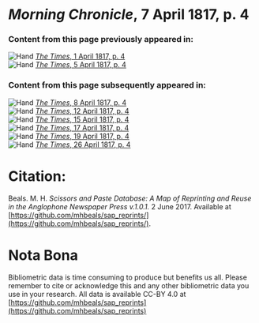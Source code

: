 # *Morning Chronicle*, 7 April 1817, p. 4  
  
### Content from this page previously appeared in:  
![Hand](http://scissorsandpaste.net/wp-content/uploads/2017/06/smallhandpointer.png) [*The Times*, 1 April 1817, p. 4](https://mhbeals.github.io/sap_html/The-Times/The-Times-1-April-1817-p-4)  
![Hand](http://scissorsandpaste.net/wp-content/uploads/2017/06/smallhandpointer.png) [*The Times*, 5 April 1817, p. 4](https://mhbeals.github.io/sap_html/The-Times/The-Times-5-April-1817-p-4)  
  
### Content from this page subsequently appeared in:  
![Hand](http://scissorsandpaste.net/wp-content/uploads/2017/06/smallhandpointer.png) [*The Times*, 8 April 1817, p. 4](https://mhbeals.github.io/sap_html/The-Times/The-Times-8-April-1817-p-4)  
![Hand](http://scissorsandpaste.net/wp-content/uploads/2017/06/smallhandpointer.png) [*The Times*, 12 April 1817, p. 4](https://mhbeals.github.io/sap_html/The-Times/The-Times-12-April-1817-p-4)  
![Hand](http://scissorsandpaste.net/wp-content/uploads/2017/06/smallhandpointer.png) [*The Times*, 15 April 1817, p. 4](https://mhbeals.github.io/sap_html/The-Times/The-Times-15-April-1817-p-4)  
![Hand](http://scissorsandpaste.net/wp-content/uploads/2017/06/smallhandpointer.png) [*The Times*, 17 April 1817, p. 4](https://mhbeals.github.io/sap_html/The-Times/The-Times-17-April-1817-p-4)  
![Hand](http://scissorsandpaste.net/wp-content/uploads/2017/06/smallhandpointer.png) [*The Times*, 19 April 1817, p. 4](https://mhbeals.github.io/sap_html/The-Times/The-Times-19-April-1817-p-4)  
![Hand](http://scissorsandpaste.net/wp-content/uploads/2017/06/smallhandpointer.png) [*The Times*, 26 April 1817, p. 4](https://mhbeals.github.io/sap_html/The-Times/The-Times-26-April-1817-p-4)  


# Citation: 

Beals. M. H. *Scissors and Paste Database: A Map of Reprinting and Reuse in the Anglophone Newspaper Press v.1.0.1.* 2 June 2017. Available at [https://github.com/mhbeals/sap_reprints/](https://github.com/mhbeals/sap_reprints/). 

# Nota Bona

Bibliometric data is time consuming to produce but benefits us all. Please remember to cite or acknowledge this and any other bibliometric data you use in your research. All data is available CC-BY 4.0 at [https://github.com/mhbeals/sap_reprints](https://github.com/mhbeals/sap_reprints)